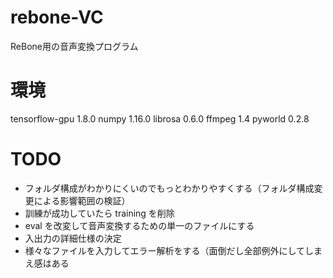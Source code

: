 # rebone-VC
ReBone用の音声変換プログラム

# 環境
tensorflow-gpu 1.8.0
numpy 1.16.0
librosa 0.6.0
ffmpeg 1.4
pyworld 0.2.8

# TODO
- フォルダ構成がわかりにくいのでもっとわかりやすくする（フォルダ構成変更による影響範囲の検証）
- 訓練が成功していたら training を削除
- eval を改変して音声変換するための単一のファイルにする
- 入出力の詳細仕様の決定
- 様々なファイルを入力してエラー解析をする（面倒だし全部例外にしてしまえ感はある
